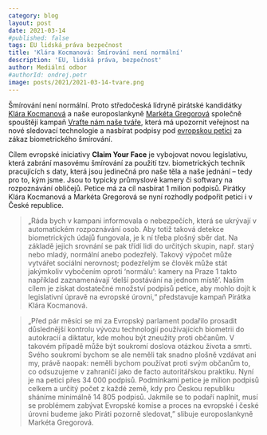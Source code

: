 ```yaml
---
category: blog
layout: post
date: 2021-03-14
#published: false
tags: EU lidská_práva bezpečnost
title: 'Klára Kocmanová: Šmírování není normální'
description: 'EU, lidská práva, bezpečnost'
author: Mediální odbor 
#authorId: ondrej.petr
image: posts/2021/2021-03-14-tvare.png
---
```


Šmírování není normální. Proto středočeská lídryně pirátské kandidátky [Klára Kocmanová](https://stredocesky.pirati.cz/lide/klara-kocmanova/) a naše europoslankyně 
[Markéta Gregorová](https://www.pirati.cz/lide/marketa-gregorova/) společně spouštějí kampaň [Vraťte nám naše tváře](https://zo.pirati.cz/tvare/), která má upozornit veřejnost 
na nové sledovací technologie a nasbírat podpisy pod [evropskou petici](https://reclaimyourface.eu/) za zákaz biometrického šmírování.

Cílem evropské iniciativy **Claim Your Face** je vybojovat novou legislativu, která zabrání masovému šmírování za použití tzv. biometrických technik pracujících s daty,
která jsou jedinečná pro naše těla a naše jednání – tedy pro to, kým jsme. Jsou to typicky průmyslové kamery či softwary na rozpoznávání obličejů. Petice má za cíl nasbírat
1 milion podpisů. Pirátky Klára Kocmanová a Markéta Gregorová se nyní rozhodly podpořit petici i v České republice.

> „Ráda bych v kampani informovala o nebezpečích, která se ukrývají v automatickém rozpoznávání osob. Aby totiž taková detekce biometrických údajů fungovala, je k ní třeba
plošný sběr dat. Na základě jejich srovnání se pak třídí lidi do určitých skupin, např. starý nebo mladý, normální anebo podezřelý. Takový výpočet může vytvářet sociální nerovnost;
podezřelým se člověk může stát jakýmkoliv vybočením oproti ‘normálu’: kamery na Praze 1 takto například zaznamenávají ‘delší postávání na jednom místě’. Naším cílem je získat
dostatečné množství podpisů petice, aby mohlo dojít k legislativní úpravě na evropské úrovni,“ představuje kampaň Pirátka Klára Kocmanová.

> „Před pár měsíci se mi za Evropský parlament podařilo prosadit důslednější kontrolu vývozu technologií používajících biometrii do autokracií a diktatur, kde mohou být zneužity
proti občanům. V takovém případě může být soukromí doslova otázkou života a smrti. Svého soukromí bychom se ale neměli tak snadno plošně vzdávat ani my, právě naopak: neměli
bychom používat proti svým občanům to, co odsuzujeme v zahraničí jako de facto autoritářskou praktiku. Nyní je na petici přes 34 000 podpisů. Podmínkami petice je milion podpisů
celkem a určitý počet z každé země, kdy pro Českou republiku sháníme minimálně 14 805 podpisů. Jakmile se to podaří naplnit, musí se problémem zabývat Evropské komise a proces 
na evropské i české úrovni budeme jako Piráti pozorně sledovat,” slibuje europoslankyně Markéta Gregorová.
